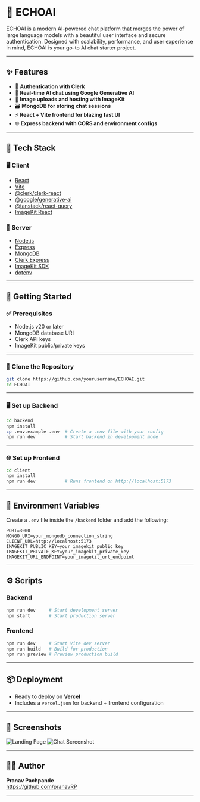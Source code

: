 # 🤖 ECHOAI

ECHOAI is a modern AI-powered chat platform that merges the power of large language models with a beautiful user interface and secure authentication. Designed with scalability, performance, and user experience in mind, ECHOAI is your go-to AI chat starter project.

---

## ✨ Features

- 🔐 **Authentication with Clerk**
- 💬 **Real-time AI chat using Google Generative AI**
- 📸 **Image uploads and hosting with ImageKit**
- 🗃️ **MongoDB for storing chat sessions**
- ⚡ **React + Vite frontend for blazing fast UI**
- 🌐 **Express backend with CORS and environment configs**

---

## 🧱 Tech Stack

### 🖥️ Client

- [React](https://react.dev/)
- [Vite](https://vitejs.dev/)
- [@clerk/clerk-react](https://www.npmjs.com/package/@clerk/clerk-react)
- [@google/generative-ai](https://www.npmjs.com/package/@google/generative-ai)
- [@tanstack/react-query](https://tanstack.com/query)
- [ImageKit React](https://www.npmjs.com/package/imagekitio-react)

### 🔧 Server

- [Node.js](https://nodejs.org/)
- [Express](https://expressjs.com/)
- [MongoDB](https://www.mongodb.com/)
- [Clerk Express](https://www.npmjs.com/package/@clerk/express)
- [ImageKit SDK](https://docs.imagekit.io/)
- [dotenv](https://www.npmjs.com/package/dotenv)

---

## 🚀 Getting Started

### ✅ Prerequisites

- Node.js v20 or later
- MongoDB database URI
- Clerk API keys
- ImageKit public/private keys

---

### 📁 Clone the Repository

```bash
git clone https://github.com/yourusername/ECHOAI.git
cd ECHOAI
```

---

### 🖥️ Set up Backend

```bash
cd backend
npm install
cp .env.example .env  # Create a .env file with your config
npm run dev           # Start backend in development mode
```

---

### 🌐 Set up Frontend

```bash
cd client
npm install
npm run dev           # Runs frontend on http://localhost:5173
```

---

## 🔐 Environment Variables

Create a `.env` file inside the `/backend` folder and add the following:

```env
PORT=3000
MONGO_URI=your_mongodb_connection_string
CLIENT_URL=http://localhost:5173
IMAGEKIT_PUBLIC_KEY=your_imagekit_public_key
IMAGEKIT_PRIVATE_KEY=your_imagekit_private_key
IMAGEKIT_URL_ENDPOINT=your_imagekit_url_endpoint
```

---

## ⚙️ Scripts

### Backend

```bash
npm run dev     # Start development server
npm start       # Start production server
```

### Frontend

```bash
npm run dev     # Start Vite dev server
npm run build   # Build for production
npm run preview # Preview production build
```

---

## 📦 Deployment

- Ready to deploy on **Vercel**
- Includes a `vercel.json` for backend + frontend configuration

---

## 📸 Screenshots

![Landing Page](https://imgur.com/BlerWV9)
![Chat Screenshot](https://imgur.com/LP3MUl2)

---

## 🙋‍♂️ Author

**Pranav Pachpande**  
https://github.com/pranavRP

---
